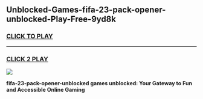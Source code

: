 
## Unblocked-Games-fifa-23-pack-opener-unblocked-Play-Free-9yd8k
<h3>
<a href="https://premium76.site?title=fifa-23-pack-opener-unblocked&ref=20M">CLICK TO PLAY</a></h3>
<hr>

<h3>
<a href="https://premium76.site?title=fifa-23-pack-opener-unblocked&ref=20M">CLICK 2 PLAY</a>
  
</h3>

<a href="https://premium76.site?title=fifa-23-pack-opener-unblocked&ref=19M"><img src="https://clearcache.store/games.png"></a>


**fifa-23-pack-opener-unblocked games unblocked: Your Gateway to Fun and Accessible Online Gaming**
